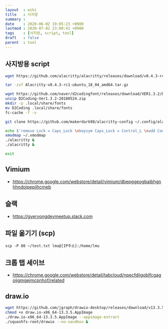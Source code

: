 ```yaml
---
layout  : wiki
title   : 사지방
summary : 
date    : 2020-06-02 19:05:23 +0900
lastmod : 2020-07-02 23:00:41 +0900
tags    : [사지방, script, tool]
draft   : false
parent  : tool
---
```


## 사지방용 script
```bash
wget https://github.com/alacritty/alacritty/releases/download/v0.4.3-rc1/Alacritty-v0.4.3-rc1-ubuntu_18_04_amd64.tar.gz

tar -zxf Alacritty-v0.4.3-rc1-ubuntu_18_04_amd64.tar.gz

wget https://github.com/naver/d2codingfont/releases/download/VER1.3.2/D2Coding-Ver1.3.2-20180524.zip
unzip D2Coding-Ver1.3.2-20180524.zip
mkdir -p .local/share/fonts
mv D2Coding .local/share/fonts
fc-cache -f -v 

git clone https://github.com/makerdark98/alacritty-config ~/.config/alacritty

echo $'remove Lock = Caps_Lock \nkeysym Caps_Lock = Control_L \nadd Control = Control_L' >> ~/.xmodmap
xmodmap ~/.xmodmap
./alacritty &
./alacritty &

exit
```

## Vimium
 * https://chrome.google.com/webstore/detail/vimium/dbepggeogbaibhgnhhndojpepiihcmeb
## 슬랙
 * https://gyeryongdevmeetup.slack.com

## 파일 옮기기 (scp)
```
scp -P 80 ~/test.txt lmu@[IP주소]:/home/lmu
```

## 크롭 탭 세이브
 * https://chrome.google.com/webstore/detail/tabcloud/npecfdijgoblfcgagoijgmgejmcpnhof/related

## draw.io
```bash
wget https://github.com/jgraph/drawio-desktop/releases/download/v13.3.5/draw.io-x86_64-13.3.5.AppImage
chmod +x draw.io-x86_64-13.3.5.AppImage
./draw.io-x86_64-13.3.5.AppImage --appimage-extract
./squashfs-root/drawio --no-sandbox &
```
